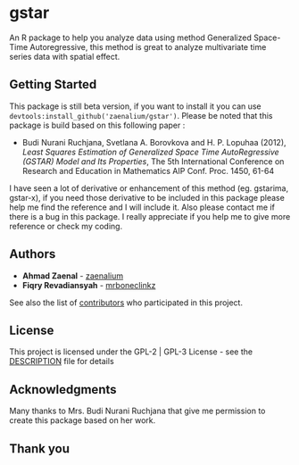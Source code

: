 # gstar

An R package to help you analyze data using method Generalized Space-Time Autoregressive, this method is great to analyze multivariate time series data with spatial effect.

## Getting Started
This package is still beta version, if you want to install it you can use ```devtools:install_github('zaenalium/gstar')```.
Please be noted that this package is build based on this following paper :

* Budi Nurani Ruchjana, Svetlana A. Borovkova and H. P. Lopuhaa (2012), *Least Squares Estimation of Generalized Space Time AutoRegressive (GSTAR) Model and Its Properties*, The 5th International Conference on Research and Education in Mathematics AIP Conf. Proc. 1450, 61-64

I have seen a lot of derivative or enhancement of this method (eg. gstarima, gstar-x), if you need those derivative to be included in this package please help me find the reference and I will include it.
Also please contact me if there is a bug in this package. I really appreciate if you help me to give more reference or check my coding. 


## Authors

* **Ahmad Zaenal** - [zaenalium](https://github.com/zaenalium)
* **Fiqry Revadiansyah** - [mrboneclinkz](https://github.com/mrboneclinkz)

See also the list of [contributors](https://github.com/zaenalium/gstar/contributors) who participated in this project.

## License

This project is licensed under the GPL-2 | GPL-3 License - see the [DESCRIPTION](https://github.com/zaenalium/gstar/blob/master/DESCRIPTION) file for details

## Acknowledgments

Many thanks to Mrs. Budi Nurani Ruchjana that give me permission to create this package based on her work.

## Thank you

